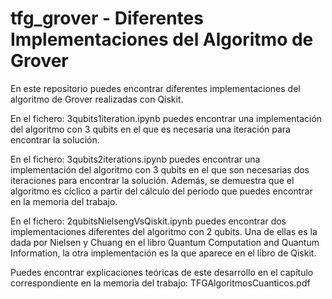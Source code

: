 # tfg_grover - Diferentes Implementaciones del Algoritmo de Grover
En este repositorio puedes encontrar diferentes implementaciones del algoritmo de Grover realizadas con Qiskit.

En el fichero:
  3qubits1iteration.ipynb
puedes encontrar una implementación del algoritmo con 3 qubits en el que es necesaria una iteración para encontrar la solución.

En el fichero:
  3qubits2iterations.ipynb
puedes encontrar una implementación del algoritmo con 3 qubits en el que son necesarias dos iteraciones para encontrar la solución. Además, se demuestra que el algoritmo es cíclico a partir del cálculo del periodo que puedes encontrar en la memoria del trabajo.

En el fichero:
  2qubitsNielsengVsQiskit.ipynb 
puedes encontrar dos implementaciones diferentes del algoritmo con 2 qubits. Una de ellas es la dada por Nielsen y Chuang en el libro Quantum Computation and Quantum Information, la otra implementación es la que aparece en el libro de Qiskit.

Puedes encontrar explicaciones teóricas de este desarrollo en el capítulo correspondiente en la memoria del trabajo: 
  TFGAlgoritmosCuanticos.pdf
 
